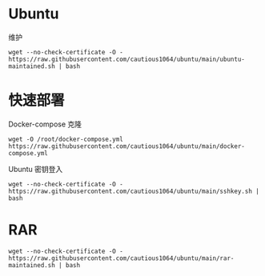 # Ubuntu

维护
```
wget --no-check-certificate -O - https://raw.githubusercontent.com/cautious1064/ubuntu/main/ubuntu-maintained.sh | bash
```

# 快速部署 

Docker-compose 克隆
```
wget -O /root/docker-compose.yml https://raw.githubusercontent.com/cautious1064/ubuntu/main/docker-compose.yml
```
Ubuntu 密钥登入
```
wget --no-check-certificate -O - https://raw.githubusercontent.com/cautious1064/ubuntu/main/sshkey.sh | bash
```
 # RAR
 ```
wget --no-check-certificate -O - https://raw.githubusercontent.com/cautious1064/ubuntu/main/rar-maintained.sh | bash
```
